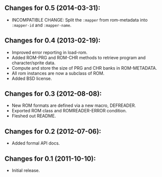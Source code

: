 ## Changes for 0.5 (2014-03-31):

* INCOMPATIBLE CHANGE: Split the `:mapper` from rom-metadata into
  `:mapper-id` and `:mapper-name`.

## Changes for 0.4 (2013-02-19):

* Improved error reporting in load-rom.
* Added ROM-PRG and ROM-CHR methods to retrieve program and character/sprite data.
* Compute and store the size of PRG and CHR banks in ROM-METADATA.
* All rom instances are now a subclass of ROM.
* Added BSD license.

## Changes for 0.3 (2012-08-08):

* New ROM formats are defined via a new macro, DEFREADER.
* Exported ROM class and ROMREADER-ERROR condition.
* Fleshed out README.

## Changes for 0.2 (2012-07-06):

* Added formal API docs.

## Changes for 0.1 (2011-10-10):

* Initial release.
